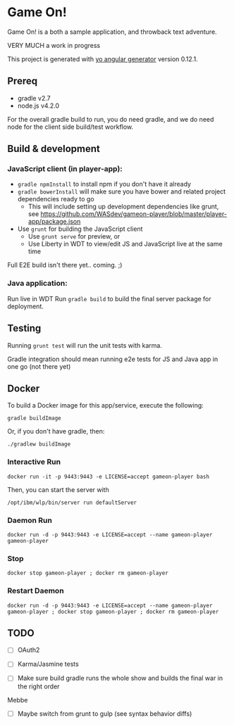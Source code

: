 # Game On! 

Game On! is a both a sample application, and throwback text adventure.

VERY MUCH a work in progress

This project is generated with [yo angular generator](https://github.com/yeoman/generator-angular)
version 0.12.1.

## Prereq

* gradle v2.7
* node.js v4.2.0

For the overall gradle build to run, you do need gradle, and we do need node for the
client side build/test workflow.

## Build & development

### JavaScript client (in player-app): 

* `gradle npmInstall` to install npm if you don't have it already
* `gradle bowerInstall` will make sure you have bower and related project dependencies ready to go
  * This will include setting up development dependencies like grunt, see https://github.com/WASdev/gameon-player/blob/master/player-app/package.json
* Use `grunt` for building the JavaScript client
  * Use `grunt serve` for preview, or
  * Use Liberty in WDT to view/edit JS and JavaScript live at the same time 

Full E2E build isn't there yet.. coming. ;)

### Java application: 

Run live in WDT
Run `gradle build` to build the final server package for deployment.

## Testing

Running `grunt test` will run the unit tests with karma.

Gradle integration should mean running e2e tests for JS and Java app in one go (not there yet)

## Docker

To build a Docker image for this app/service, execute the following:

```
gradle buildImage
```

Or, if you don't have gradle, then:

```
./gradlew buildImage
```

### Interactive Run

```
docker run -it -p 9443:9443 -e LICENSE=accept gameon-player bash
```

Then, you can start the server with 
```
/opt/ibm/wlp/bin/server run defaultServer
```

### Daemon Run

```
docker run -d -p 9443:9443 -e LICENSE=accept --name gameon-player gameon-player
```

### Stop

```
docker stop gameon-player ; docker rm gameon-player
```

### Restart Daemon

```
docker run -d -p 9443:9443 -e LICENSE=accept --name gameon-player gameon-player ; docker stop gameon-player ; docker rm gameon-player
```


## TODO

- [ ] OAuth2
- [ ] Karma/Jasmine tests
- [ ] Make sure build gradle runs the whole show and builds the final war in the right order



Mebbe
- [ ] Maybe switch from grunt to gulp (see syntax behavior diffs)
